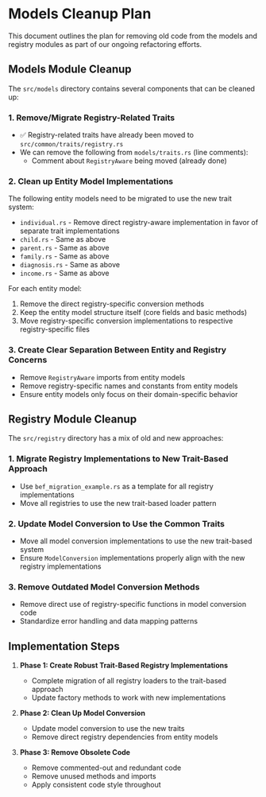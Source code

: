 # Models Cleanup Plan

This document outlines the plan for removing old code from the models and registry modules as part of our ongoing refactoring efforts.

## Models Module Cleanup

The `src/models` directory contains several components that can be cleaned up:

### 1. Remove/Migrate Registry-Related Traits

- ✅ Registry-related traits have already been moved to `src/common/traits/registry.rs`
- We can remove the following from `models/traits.rs` (line comments):
  - Comment about `RegistryAware` being moved (already done)

### 2. Clean up Entity Model Implementations

The following entity models need to be migrated to use the new trait system:

- `individual.rs` - Remove direct registry-aware implementation in favor of separate trait implementations
- `child.rs` - Same as above
- `parent.rs` - Same as above
- `family.rs` - Same as above
- `diagnosis.rs` - Same as above
- `income.rs` - Same as above

For each entity model:

1. Remove the direct registry-specific conversion methods
2. Keep the entity model structure itself (core fields and basic methods)
3. Move registry-specific conversion implementations to respective registry-specific files

### 3. Create Clear Separation Between Entity and Registry Concerns

- Remove `RegistryAware` imports from entity models
- Remove registry-specific names and constants from entity models
- Ensure entity models only focus on their domain-specific behavior

## Registry Module Cleanup

The `src/registry` directory has a mix of old and new approaches:

### 1. Migrate Registry Implementations to New Trait-Based Approach

- Use `bef_migration_example.rs` as a template for all registry implementations
- Move all registries to use the new trait-based loader pattern

### 2. Update Model Conversion to Use the Common Traits

- Move all model conversion implementations to use the new trait-based system
- Ensure `ModelConversion` implementations properly align with the new registry implementations

### 3. Remove Outdated Model Conversion Methods

- Remove direct use of registry-specific functions in model conversion code
- Standardize error handling and data mapping patterns

## Implementation Steps

1. **Phase 1: Create Robust Trait-Based Registry Implementations**
   - Complete migration of all registry loaders to the trait-based approach
   - Update factory methods to work with new implementations

2. **Phase 2: Clean Up Model Conversion**
   - Update model conversion to use the new traits
   - Remove direct registry dependencies from entity models

3. **Phase 3: Remove Obsolete Code**
   - Remove commented-out and redundant code
   - Remove unused methods and imports
   - Apply consistent code style throughout
